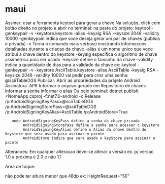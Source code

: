 # maui

Assinar:
usar a ferramenta keytool para gerar a chave
Na solução, click com botão direito no projeto e abrir no terminal:
  na pasta do projeto:
     keytool -genkeypair -v -keystore<file name>.keystore -alias <keyName> -keyalg RSA -keysize 2048 -validity 10000
	 -genkeypain indica que voce deseja gerar um par de chaves (publica e privada)
	 -v Torna o comando mais verboso mostrando informacoes detalhadas durante a criacao da chave
	 -alias é um  nome unico que voce atribui a chave dentro do keystore
	 -keyalg especifica o algoritmo de chave assimetrica para ser usado
	 -keysize define o tamanho da chave
	 -validity indica a quantidade de dias para a validade da chave
	 ex: keytool -genkeypair -v -keystore AsciiTable.keystore -alias AsciiTable -keyalg RSA -keysize 2048 -validity 10000
	     vai pedir para criar uma senha: @sciiTableDGS
Publicar:
   Abrir as propriedades do projeto
       Android
	      Assinatura .APK
		      Informar o arquivo gerado em Repositorio de chaves
			  Informar a senha
			  Informar o alias
   Ou pelo terminal:
       dotnet publish <NomeApp.csproj -f:net7.0-android -c:Release
	   /p:AndroidSigningKeyPass=@sciiTableDGS
	   /p:AndroidSigningStorePass=@sciiTableDGS
	   /p:AndroidSigningKeyAlias=AsciiTable
	   /p:AndroidStore=True
	   
	   onde AndroidSigningKeyPass define a senha da chave privada
	        AndroidSigningStorePass define a senha para acessar o keystore
			AndroidSigningKeyAlias define o Alias da chave dentro do keystore que sera usado para assinar o pacote
			AndroidStore indica que sera usado o keyStore para assinar o pacote
			
Alteracoes:
  Em qualquer alteracao deve-se alterar a versão ex. p/ versao 1.0 a próxima é 2.0 e não 1.1
  
Area de toque:
        
  não pode ter altura menor que 48dp ex: HeightRequest="50"
	   
	   
	   
	   
	   
	   
	   
	   
	   
	 
 